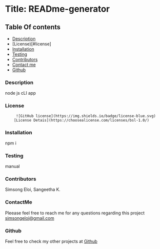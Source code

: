
# Title: READme-generator

## Table Of contents
- [Description](#description)
- [License)[#license]
- [Installation](#installation)
- [Testing](#testing)
- [Contributors](#contributors)
- [Contact me](#contact-me)
- [Github](#github)




### Description
node js cLI app


### License

         ![GitHub license](https://img.shields.io/badge/license-blue.svg)
        [License Detais](https://choosealicense.com/licenses/bsl-1.0/)


### Installation
npm i



### Testing
manual



### Contributors
Simsong Eloi, Sangeetha K.



### ContactMe
Pleease feel free to reach me for any questions regarding this project
simsongeloi@gmail.com



### Github
Feel free to check my other projects at
[Github](https://github.com/SimsongE)



